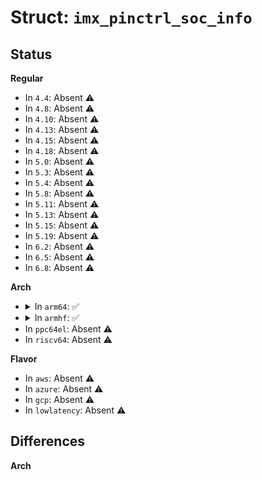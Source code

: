 # Struct: <code>imx_pinctrl_soc_info</code>

## Status
<b>Regular</b>
<ul>
<li>
In <code>4.4</code>: Absent ⚠️
</li>
<li>
In <code>4.8</code>: Absent ⚠️
</li>
<li>
In <code>4.10</code>: Absent ⚠️
</li>
<li>
In <code>4.13</code>: Absent ⚠️
</li>
<li>
In <code>4.15</code>: Absent ⚠️
</li>
<li>
In <code>4.18</code>: Absent ⚠️
</li>
<li>
In <code>5.0</code>: Absent ⚠️
</li>
<li>
In <code>5.3</code>: Absent ⚠️
</li>
<li>
In <code>5.4</code>: Absent ⚠️
</li>
<li>
In <code>5.8</code>: Absent ⚠️
</li>
<li>
In <code>5.11</code>: Absent ⚠️
</li>
<li>
In <code>5.13</code>: Absent ⚠️
</li>
<li>
In <code>5.15</code>: Absent ⚠️
</li>
<li>
In <code>5.19</code>: Absent ⚠️
</li>
<li>
In <code>6.2</code>: Absent ⚠️
</li>
<li>
In <code>6.5</code>: Absent ⚠️
</li>
<li>
In <code>6.8</code>: Absent ⚠️
</li>
</ul>
<b>Arch</b>
<ul>
<li>
<details>
<summary>In <code>arm64</code>: ✅</summary>

```c
struct imx_pinctrl_soc_info {
    const struct pinctrl_pin_desc *pins;
    unsigned int npins;
    unsigned int flags;
    const char *gpr_compatible;
    unsigned int mux_mask;
    u8 mux_shift;
    bool generic_pinconf;
    const struct pinconf_generic_params *custom_params;
    unsigned int num_custom_params;
    const struct imx_cfg_params_decode *decodes;
    unsigned int num_decodes;
    void (*fixup)(long unsigned int *, unsigned int, u32 *);
    int (*gpio_set_direction)(struct pinctrl_dev *, struct pinctrl_gpio_range *, unsigned int, bool);
};
```
</details>
</li>
<li>
<details>
<summary>In <code>armhf</code>: ✅</summary>

```c
struct imx_pinctrl_soc_info {
    const struct pinctrl_pin_desc *pins;
    unsigned int npins;
    unsigned int flags;
    const char *gpr_compatible;
    unsigned int mux_mask;
    u8 mux_shift;
    bool generic_pinconf;
    const struct pinconf_generic_params *custom_params;
    unsigned int num_custom_params;
    const struct imx_cfg_params_decode *decodes;
    unsigned int num_decodes;
    void (*fixup)(long unsigned int *, unsigned int, u32 *);
    int (*gpio_set_direction)(struct pinctrl_dev *, struct pinctrl_gpio_range *, unsigned int, bool);
};
```
</details>
</li>
<li>
In <code>ppc64el</code>: Absent ⚠️
</li>
<li>
In <code>riscv64</code>: Absent ⚠️
</li>
</ul>
<b>Flavor</b>
<ul>
<li>
In <code>aws</code>: Absent ⚠️
</li>
<li>
In <code>azure</code>: Absent ⚠️
</li>
<li>
In <code>gcp</code>: Absent ⚠️
</li>
<li>
In <code>lowlatency</code>: Absent ⚠️
</li>
</ul>

## Differences
<b>Arch</b>
<ul>
</ul>
